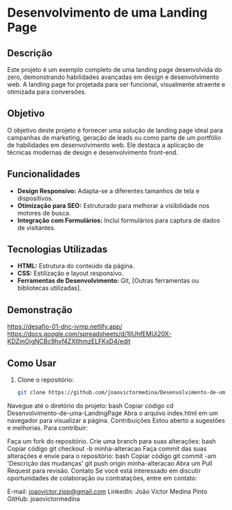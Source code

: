 # Desenvolvimento de uma Landing Page

## Descrição

Este projeto é um exemplo completo de uma landing page desenvolvida do zero, demonstrando habilidades avançadas em design e desenvolvimento web. A landing page foi projetada para ser funcional, visualmente atraente e otimizada para conversões.

## Objetivo

O objetivo deste projeto é fornecer uma solução de landing page ideal para campanhas de marketing, geração de leads ou como parte de um portfólio de habilidades em desenvolvimento web. Ele destaca a aplicação de técnicas modernas de design e desenvolvimento front-end.

## Funcionalidades

- **Design Responsivo:** Adapta-se a diferentes tamanhos de tela e dispositivos.
- **Otimização para SEO:** Estruturado para melhorar a visibilidade nos motores de busca.
- **Integração com Formulários:** Inclui formulários para captura de dados de visitantes.

## Tecnologias Utilizadas

- **HTML:** Estrutura do conteúdo da página.
- **CSS:** Estilização e layout responsivo.
- **Ferramentas de Desenvolvimento:** Git, [Outras ferramentas ou bibliotecas utilizadas].

## Demonstração

https://desafio-01-dnc-jvmp.netlify.app/
https://docs.google.com/spreadsheets/d/1IlUhfEMUi20X-KDZmOigNCBc9hvf4ZXtlhmzELFKxD4/edit

## Como Usar

1. Clone o repositório:
   ```bash
   git clone https://github.com/joaovictormedina/Desenvolvimento-de-uma-LandingPage.git
Navegue até o diretório do projeto:
bash
Copiar código
cd Desenvolvimento-de-uma-LandingPage
Abra o arquivo index.html em um navegador para visualizar a página.
Contribuições
Estou aberto a sugestões e melhorias. Para contribuir:

Faça um fork do repositório.
Crie uma branch para suas alterações:
bash
Copiar código
git checkout -b minha-alteracao
Faça commit das suas alterações e envie para o repositório:
bash
Copiar código
git commit -am 'Descrição das mudanças'
git push origin minha-alteracao
Abra um Pull Request para revisão.
Contato
Se você está interessado em discutir oportunidades de colaboração ou contratações, entre em contato:

E-mail: joaovictor.zipp@gmail.com
LinkedIn: João Victor Medina Pinto
GitHub: joaovictormedina
